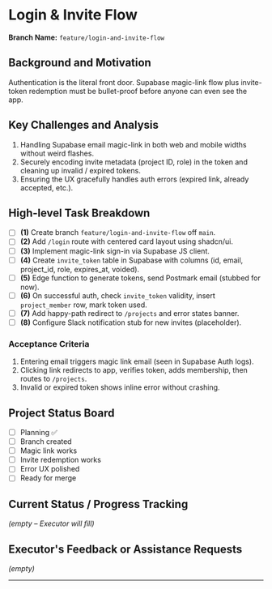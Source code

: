# Login & Invite Flow

**Branch Name:** `feature/login-and-invite-flow`

## Background and Motivation
Authentication is the literal front door. Supabase magic-link flow plus invite-token redemption must be bullet-proof before anyone can even see the app.

## Key Challenges and Analysis
1. Handling Supabase email magic-link in both web and mobile widths without weird flashes.
2. Securely encoding invite metadata (project ID, role) in the token and cleaning up invalid / expired tokens.
3. Ensuring the UX gracefully handles auth errors (expired link, already accepted, etc.).

## High-level Task Breakdown
- [ ] **(1)** Create branch `feature/login-and-invite-flow` off `main`.
- [ ] **(2)** Add `/login` route with centered card layout using shadcn/ui.
- [ ] **(3)** Implement magic-link sign-in via Supabase JS client.
- [ ] **(4)** Create `invite_token` table in Supabase with columns (id, email, project_id, role, expires_at, voided).
- [ ] **(5)** Edge function to generate tokens, send Postmark email (stubbed for now).
- [ ] **(6)** On successful auth, check `invite_token` validity, insert `project_member` row, mark token used.
- [ ] **(7)** Add happy-path redirect to `/projects` and error states banner.
- [ ] **(8)** Configure Slack notification stub for new invites (placeholder).

### Acceptance Criteria
1. Entering email triggers magic link email (seen in Supabase Auth logs).
2. Clicking link redirects to app, verifies token, adds membership, then routes to `/projects`.
3. Invalid or expired token shows inline error without crashing.

## Project Status Board
- [ ] Planning ✅
- [ ] Branch created
- [ ] Magic link works
- [ ] Invite redemption works
- [ ] Error UX polished
- [ ] Ready for merge

## Current Status / Progress Tracking
*(empty – Executor will fill)*

## Executor's Feedback or Assistance Requests
*(empty)*

--- 